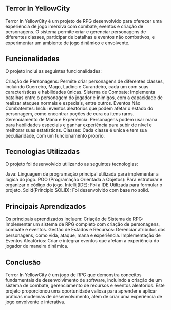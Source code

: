 ## Terror In YellowCity
Terror In YellowCity é um projeto de RPG desenvolvido para oferecer uma experiência de jogo imersiva com combate, eventos e criação de personagens. O sistema permite criar e gerenciar personagens de diferentes classes, participar de batalhas e eventos não combativos, e experimentar um ambiente de jogo dinâmico e envolvente.

## Funcionalidades
O projeto inclui as seguintes funcionalidades:

Criação de Personagens: Permite criar personagens de diferentes classes, incluindo Guerreiro, Mago, Ladino e Curandeiro, cada um com suas características e habilidades únicas.
Sistema de Combate: Implementa batalhas entre o personagem do jogador e inimigos, com a capacidade de realizar ataques normais e especiais, entre outros.
Eventos Não Combatentes: Inclui eventos aleatórios que podem afetar o estado do personagem, como encontrar poções de cura ou itens raros.
Gerenciamento de Mana e Experiência: Personagens podem usar mana para habilidades especiais e ganhar experiência para subir de nível e melhorar suas estatísticas.
Classes: Cada classe é unica e tem sua peculiaridade, com um funcionamento próprio.

## Tecnologias Utilizadas
O projeto foi desenvolvido utilizando as seguintes tecnologias:

Java: Linguagem de programação principal utilizada para implementar a lógica do jogo.
POO (Programação Orientada a Objetos): Para estruturar e organizar o código do jogo.
Intellij(IDE): Foi a IDE Utilizada para formular o projeto.
Solid(Principio SOLID): Foi desenvolvido com base no solid.

## Principais Aprendizados
Os principais aprendizados incluem:
Criação de Sistema de RPG: Implementar um sistema de RPG completo com criação de personagens, combate e eventos.
Gestão de Estados e Recursos: Gerenciar atributos dos personagens, como vida, ataque, mana e experiência.
Implementação de Eventos Aleatórios: Criar e integrar eventos que afetam a experiência do jogador de maneira dinâmica.

## Conclusão
Terror In YellowCity é um jogo de RPG que demonstra conceitos fundamentais de desenvolvimento de software, incluindo a criação de um sistema de combate, gerenciamento de recursos e eventos aleatórios. Este projeto proporcionou uma oportunidade valiosa para aprender e aplicar práticas modernas de desenvolvimento, além de criar uma experiência de jogo envolvente e interativa.

